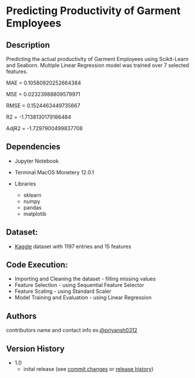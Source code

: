 # Predicting Productivity of Garment Employees
## Description

Predicting the actual productivity of Garment Employees using Scikit-Learn and Seaborn. Multiple Linear Regression model was trained over 7 selected features.

MAE   =  0.10580920252664384

MSE   =  0.02323988809579971

RMSE  =  0.1524463449735667

R2    = -1.7138130179186484

AdjR2 = -1.7297900499837708



## Dependencies
* Jupyter Notebook

* Terminal MacOS Monetery 12.0.1

* Libraries 
  - sklearn
  - numpy
  - pandas
  - matplotib
  
## Dataset:
* [Kaggle](https://www.kaggle.com/ishadss/productivity-prediction-of-garment-employees) dataset with 1197 entries and 15 features
## Code Execution:
* Importing and Cleaning the dataset - filling missing values
* Feature Selection - using Sequential Feature Selector
* Feature Scaling - using Standard Scaler
* Model Training and Evaluation - using Linear Regression

## Authors
contributors name and contact info ex.[@priyansh0312](https://github.com/priyansh0312)

## Version History 
* 1.0
  * inital release (see [commit changes]() or [release history]())

